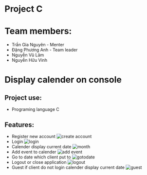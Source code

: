 # Project C

# Team members:
- Trần Gia Nguyên - Menter
- Đặng Phương Anh - Team leader
- Nguyễn Vũ Lâm
- Nguyễn Hữu Vinh

# Display calender on console
## Project use:

- Programing language C

## Features:
- Register new account
![create account](https://user-images.githubusercontent.com/59761844/204691347-8ba2643f-a35c-4e3d-a65c-b060fbc21f13.png)
- Login
![login](https://user-images.githubusercontent.com/59761844/204691184-2cb5e60e-e524-41a4-8e7d-f2540816cbf6.png)
- Calender display current date
![month](https://user-images.githubusercontent.com/59761844/204691377-459ff906-008f-4e46-aebd-b332ce2df119.png)
- Add event to calender
![add event](https://user-images.githubusercontent.com/59761844/204691451-a80cc19f-a64c-40e1-9583-0d5ac50054b2.png)
- Go to date which client put to
![gotodate](https://user-images.githubusercontent.com/59761844/204693860-34fb430d-5fbc-4b94-a7dd-c2686f7c85db.png)
- Logout or close application
![logout](https://user-images.githubusercontent.com/59761844/204693978-17596a86-43ba-4016-9e8a-e5c0e3924a3e.png)
- Guest if client do not login calender display current date
![guest](https://user-images.githubusercontent.com/59761844/204691420-9ab6df32-26df-40c6-b497-eca2d37dc797.png)
